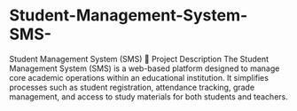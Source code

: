 # Student-Management-System-SMS-
Student Management System (SMS) 📘 Project Description The Student Management System (SMS) is a web-based platform designed to manage core academic operations within an educational institution. It simplifies processes such as student registration, attendance tracking, grade management, and access to study materials for both students and teachers. 
